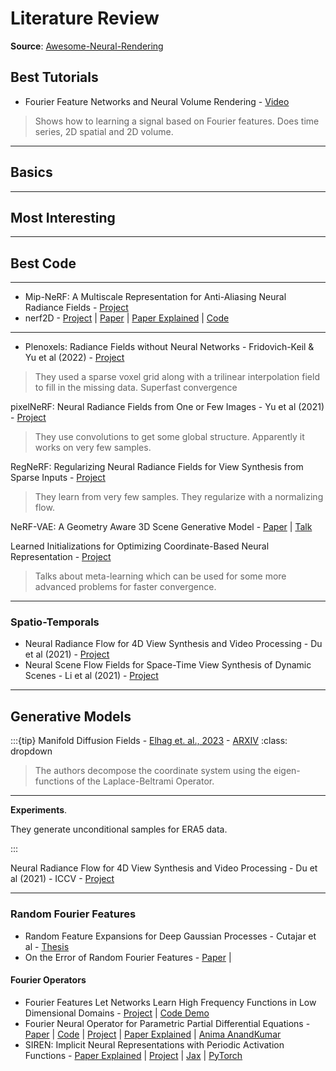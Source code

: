 # Literature Review

**Source**: [Awesome-Neural-Rendering](https://github.com/weihaox/awesome-neural-rendering)


## Best Tutorials

* Fourier Feature Networks and Neural Volume Rendering - [Video](https://www.youtube.com/watch?v=Al6NTbgka1o)

> Shows how to learning a signal based on Fourier features. Does time series, 2D spatial and 2D volume.


---
## Basics



---
## Most Interesting



---
## Best Code



---


* Mip-NeRF: A Multiscale Representation for Anti-Aliasing Neural Radiance Fields - [Project](https://jonbarron.info/mipnerf/)
* nerf2D - [Project](https://www.matthewtancik.com/nerf) | [Paper](https://arxiv.org/abs/2003.08934) | [Paper Explained](https://www.youtube.com/watch?v=CRlN-cYFxTk) | [Code](https://github.com/ankurhanda/nerf2D)


---

* Plenoxels: Radiance Fields without Neural Networks - Fridovich-Keil & Yu et al (2022) - [Project](https://alexyu.net/plenoxels/)
> They used a sparse voxel grid along with a trilinear interpolation field to fill in the missing data. Superfast convergence

pixelNeRF: Neural Radiance Fields from One or Few Images - Yu et al (2021) - [Project](https://alexyu.net/pixelnerf/)

> They use convolutions to get some global structure. Apparently it works on very few samples.

RegNeRF: Regularizing Neural Radiance Fields for View Synthesis from Sparse Inputs - [Project](https://m-niemeyer.github.io/regnerf/index.html)

> They learn from very few samples. They regularize with a normalizing flow.

NeRF-VAE: A Geometry Aware 3D Scene Generative Model - [Paper](https://arxiv.org/abs/2104.00587) | [Talk](https://papertalk.org/papertalks/32326)

Learned Initializations for Optimizing Coordinate-Based Neural Representation - [Project]()

> Talks about meta-learning which can be used for some more advanced problems for faster convergence.

---
### Spatio-Temporals

* Neural Radiance Flow for 4D View Synthesis and Video Processing - Du et al (2021) - [Project](https://yilundu.github.io/nerflow/)
* Neural Scene Flow Fields for Space-Time View Synthesis of Dynamic Scenes - Li et al (2021) - [Project](https://www.cs.cornell.edu/~zl548/NSFF/)

---
## Generative Models


:::{tip} Manifold Diffusion Fields - [Elhag et. al., 2023](https://doi.org/10.48550/arXiv.2305.15586) - [ARXIV](https://arxiv.org/abs/2305.15586)
:class: dropdown
> The authors decompose the coordinate system using the eigen-functions of the Laplace-Beltrami Operator.

***

**Experiments**.

They generate unconditional samples for ERA5 data.

:::

Neural Radiance Flow for 4D View Synthesis and Video Processing - Du et al (2021) - ICCV - [Project](https://yilundu.github.io/nerflow/)


---
### Random Fourier Features

* Random Feature Expansions for Deep Gaussian Processes - Cutajar et al - [Thesis](https://www.google.com/search?q=Kurt+Cutajar+thesis&oq=Kurt+Cutajar+thesis&aqs=chrome..69i57j33i160.2459j0j4&sourceid=chrome&ie=UTF-8)
* On the Error of Random Fourier Features - [Paper](https://arxiv.org/abs/1506.02785) |


#### Fourier Operators

* Fourier Features Let Networks Learn High Frequency Functions in Low Dimensional Domains - [Project](https://bmild.github.io/fourfeat/) | [Code Demo](https://github.com/GlassyWing/fourier-feature-networks)
* Fourier Neural Operator for Parametric Partial Differential Equations - [Paper](https://arxiv.org/abs/2010.08895) | [Code](https://github.com/zongyi-li/fourier_neural_operator) | [Project](https://zongyi-li.github.io/neural-operator/) | [Paper Explained](https://www.youtube.com/watch?v=IaS72aHrJKE) | [Anima AnandKumar](https://www.youtube.com/watch?v=Bd4KvlmGbY4)
* SIREN: Implicit Neural Representations with Periodic Activation Functions - [Paper Explained](https://www.youtube.com/watch?v=Q5g3p9Zwjrk) | [Project](https://www.vincentsitzmann.com/siren/) | [Jax](https://github.com/KeunwooPark/siren-jax) | [PyTorch](https://github.com/lucidrains/siren-pytorch)

